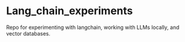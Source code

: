 # Lang_chain_experiments
Repo for experimenting with langchain, working with LLMs locally, and vector databases. 
